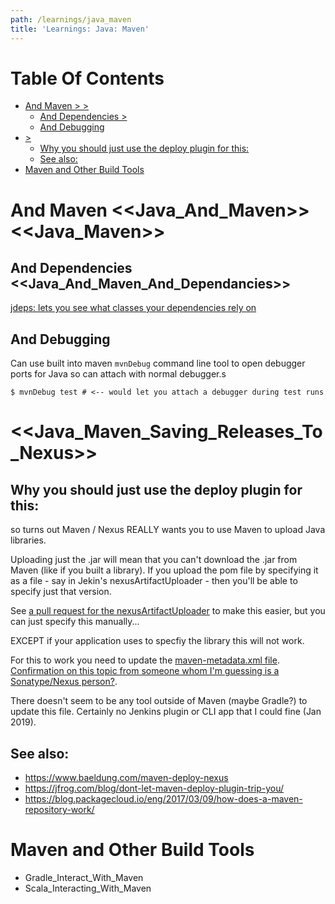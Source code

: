 ```yaml
---
path: /learnings/java_maven
title: 'Learnings: Java: Maven'
---
```

# Table Of Contents

<!-- toc -->

- [And Maven > >](#and-maven--)
  * [And Dependencies >](#and-dependencies-)
  * [And Debugging](#and-debugging)
- [>](#)
  * [Why you should just use the deploy plugin for this:](#why-you-should-just-use-the-deploy-plugin-for-this)
  * [See also:](#see-also)
- [Maven and Other Build Tools](#maven-and-other-build-tools)

<!-- tocstop -->

# And Maven <<Java_And_Maven>> <<Java_Maven>>

## And Dependencies <<Java_And_Maven_And_Dependancies>>

[jdeps: lets you see what classes your dependencies rely on](http://marxsoftware.blogspot.com/2014/03/jdeps.html)

## And Debugging

Can use built into maven `mvnDebug` command line tool to open debugger ports for Java so can attach with normal debugger.s

    $ mvnDebug test # <-- would let you attach a debugger during test runs

# <<Java_Maven_Saving_Releases_To_Nexus>>

## Why you should just use the deploy plugin for this:

so turns out Maven / Nexus REALLY wants you to use Maven to upload Java libraries.

Uploading just the .jar will mean that you can't download the .jar from Maven (like if you built a library).
If you upload the pom file by specifying it as a file - say in Jekin's nexusArtifactUploader - then you'll be able to specify just that version.

See [a pull request for the nexusArtifactUploader](https://github.com/jenkinsci/nexus-artifact-uploader-plugin/pull/13) to make this easier, but you can just specify this manually...

EXCEPT if your application uses to specfiy the library this will not work.

For this to work you need to update the [maven-metadata.xml file](http://maven.apache.org/ref/3.2.5/maven-repository-metadata/repository-metadata.html). [Confirmation on this topic from someone whom I'm guessing is a Sonatype/Nexus person?](https://support.sonatype.com/hc/en-us/articles/213465818/comments/203642978).

There doesn't seem to be any tool outside of Maven (maybe Gradle?) to update this file. Certainly no Jenkins plugin or CLI app that I could fine (Jan 2019).

## See also:

  * https://www.baeldung.com/maven-deploy-nexus
  * https://jfrog.com/blog/dont-let-maven-deploy-plugin-trip-you/
  * https://blog.packagecloud.io/eng/2017/03/09/how-does-a-maven-repository-work/


# Maven and Other Build Tools

  * Gradle_Interact_With_Maven
  * Scala_Interacting_With_Maven

